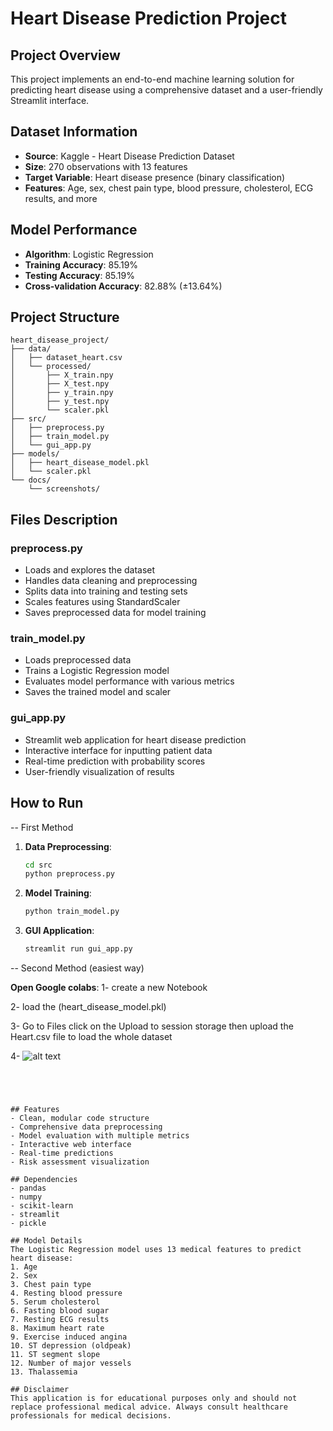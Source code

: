 # Heart Disease Prediction Project

## Project Overview
This project implements an end-to-end machine learning solution for predicting heart disease using a comprehensive dataset and a user-friendly Streamlit interface.

## Dataset Information
- **Source**: Kaggle - Heart Disease Prediction Dataset
- **Size**: 270 observations with 13 features
- **Target Variable**: Heart disease presence (binary classification)
- **Features**: Age, sex, chest pain type, blood pressure, cholesterol, ECG results, and more

## Model Performance
- **Algorithm**: Logistic Regression
- **Training Accuracy**: 85.19%
- **Testing Accuracy**: 85.19%
- **Cross-validation Accuracy**: 82.88% (±13.64%)

## Project Structure
```
heart_disease_project/
├── data/
│   ├── dataset_heart.csv
│   └── processed/
│       ├── X_train.npy
│       ├── X_test.npy
│       ├── y_train.npy
│       ├── y_test.npy
│       └── scaler.pkl
├── src/
│   ├── preprocess.py
│   ├── train_model.py
│   └── gui_app.py
├── models/
│   ├── heart_disease_model.pkl
│   └── scaler.pkl
└── docs/
    └── screenshots/
```

## Files Description

### preprocess.py
- Loads and explores the dataset
- Handles data cleaning and preprocessing
- Splits data into training and testing sets
- Scales features using StandardScaler
- Saves preprocessed data for model training

### train_model.py
- Loads preprocessed data
- Trains a Logistic Regression model
- Evaluates model performance with various metrics
- Saves the trained model and scaler

### gui_app.py
- Streamlit web application for heart disease prediction
- Interactive interface for inputting patient data
- Real-time prediction with probability scores
- User-friendly visualization of results

## How to Run 

-- First Method 

1. **Data Preprocessing**:
   ```bash
   cd src
   python preprocess.py
   ```

2. **Model Training**:
   ```bash
   python train_model.py
   ```

3. **GUI Application**:
   ```bash
   streamlit run gui_app.py
   ```
-- Second Method (easiest way)

 **Open Google colabs**:
   1- create a new Notebook 
   
   2- load the (heart_disease_model.pkl)
  
   3- Go to Files click on the Upload to session storage then upload the Heart.csv file to load the whole dataset 

   4- ![alt text](image.png)
   ```




## Features
- Clean, modular code structure
- Comprehensive data preprocessing
- Model evaluation with multiple metrics
- Interactive web interface
- Real-time predictions
- Risk assessment visualization

## Dependencies
- pandas
- numpy
- scikit-learn
- streamlit
- pickle

## Model Details
The Logistic Regression model uses 13 medical features to predict heart disease:
1. Age
2. Sex
3. Chest pain type
4. Resting blood pressure
5. Serum cholesterol
6. Fasting blood sugar
7. Resting ECG results
8. Maximum heart rate
9. Exercise induced angina
10. ST depression (oldpeak)
11. ST segment slope
12. Number of major vessels
13. Thalassemia

## Disclaimer
This application is for educational purposes only and should not replace professional medical advice. Always consult healthcare professionals for medical decisions.

